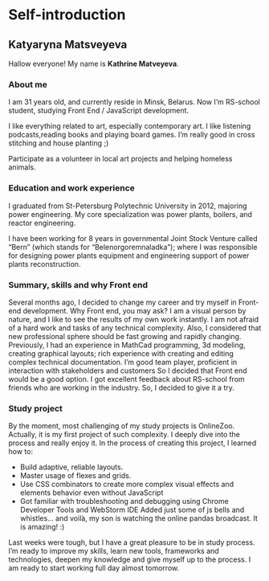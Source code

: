 # Self-introduction 
## Katyaryna Matsveyeva

Hallow everyone!
My name is **Kathrine Matveyeva**.

### About me<br>
I am 31 years old, and currently reside in Minsk, Belarus.
Now I’m RS-school student, studying Front End / JavaScript development.

I like everything related to art, especially contemporary art. I like listening podcasts,reading books and playing board games. I’m really good in cross stitching and house planting ;)

Participate as a volunteer in local art projects and helping homeless animals.

### Education and work experience
I graduated from St-Petersburg Polytechnic University in 2012, majoring power engineering. My core specialization was   power plants, boilers, and reactor engineering.

I have been working for 8 years in governmental Joint Stock Venture called “Bern” (which stands for “Belenorgoremnaladka”); where I was responsible for designing power plants equipment and engineering support of power plants reconstruction.
### Summary, skills and why Front end
Several months ago, I decided to change my career and try myself in Front-end development.
Why Front end, you may ask?
I am a visual person by nature, and I like to see the results of my own work instantly.
I am not afraid of a hard work and tasks of any technical complexity.
Also, I considered that new professional sphere should be fast growing and rapidly changing.
Previously, I had an experience in MathCad programming, 3d modeling, creating graphical layouts; rich experience with creating and editing complex technical documentation. I’m good team player, proficient in interaction with stakeholders and customers
So I decided that Front end would be a good option. 
I got excellent feedback about RS-school from friends who are working in the industry. So, I decided to give it a try.

### Study project
By the moment, most challenging of my study projects is OnlineZoo.
Actually, it is my first project of such complexity. I deeply dive into the process and really enjoy it.
In the process of creating this project, I learned how to:
-	Build adaptive, reliable layouts.
-	Master usage of flexes and grids.
-	Use CSS combinators to create more complex visual effects and elements behavior even without JavaScript
-	Got familiar with troubleshooting and debugging using Chrome Developer Tools and WebStorm IDE
     Added just some of js bells and whistles… and voilà, my son is watching the online pandas broadcast. It is amazing! :)

Last weeks were tough, but I have a great pleasure to be in study process.
I’m ready to improve my skills, learn new tools, frameworks and technologies, deepen my knowledge and give myself up to the process.
 I am ready to start working full day almost tomorrow.









